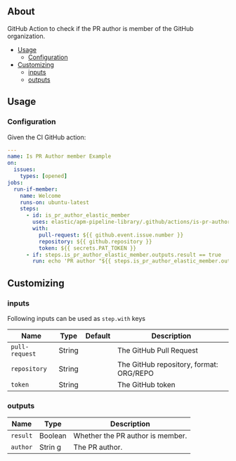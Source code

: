 ## About

GitHub Action to check if the PR author is member of the GitHub organization.

* [Usage](#usage)
  * [Configuration](#configuration)
* [Customizing](#customizing)
  * [inputs](#inputs)
  * [outputs](#outputs)

## Usage

### Configuration

Given the CI GitHub action:

```yaml
---
name: Is PR Author member Example
on:
  issues:
    types: [opened]
jobs:
  run-if-member:
    name: Welcome
    runs-on: ubuntu-latest
    steps:
      - id: is_pr_author_elastic_member
        uses: elastic/apm-pipeline-library/.github/actions/is-pr-author-member-elastic-org@current
        with:
          pull-request: ${{ github.event.issue.number }}
          repository: ${{ github.repository }}
          token: ${{ secrets.PAT_TOKEN }}
      - if: steps.is_pr_author_elastic_member.outputs.result == true
        run: echo 'PR author "${{ steps.is_pr_author_elastic_member.outputs.author }}" of ${{ github.event.issue.number }} is Elastic member'
```


## Customizing

### inputs

Following inputs can be used as `step.with` keys

| Name              | Type    | Default                     | Description                        |
|-------------------|---------|-----------------------------|------------------------------------|
| `pull-request`    | String  |                             | The GitHub Pull Request            |
| `repository`      | String  |                             | The GitHub repository, format: ORG/REPO |
| `token`           | String  |                             | The GitHub token                   |

### outputs

| Name              | Type    | Description                 |
|-------------------|---------| ----------------------------|
| `result`          | Boolean | Whether the PR author is member. |
| `author`          | Strin g | The PR author. |
